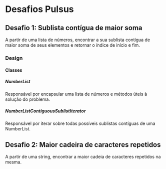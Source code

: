 # Desafios Pulsus

## Desafio 1: Sublista contígua de maior soma
A partir de uma lista de números, encontrar a sua sublista contígua de maior soma de seus elementos
e retornar o índice de início e fim.

### Design

#### Classes

##### NumberList
Responsável por encapsular uma lista de números e métodos úteis à solução
do problema.

##### NumberListContiguousSublistIterator
Responsável por iterar sobre todas possíveis sublistas contíguas de uma NumberList.

## Desafio 2: Maior cadeira de caracteres repetidos
A partir de uma string, encontrar a maior cadeia de caracteres repetidos
na mesma.
